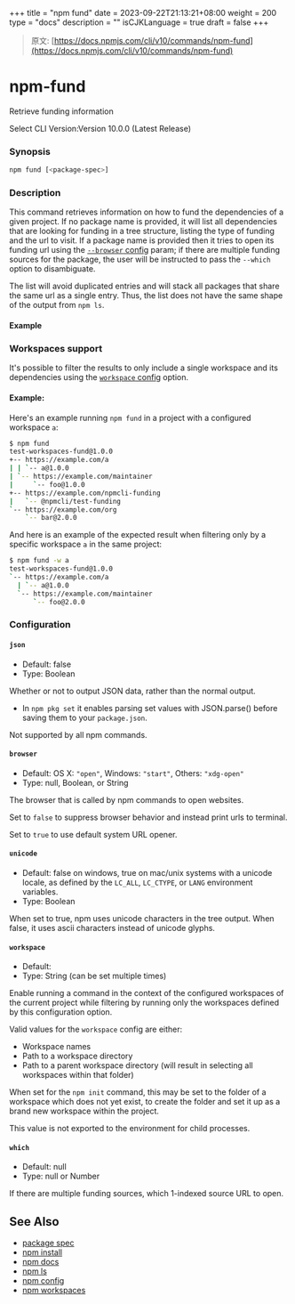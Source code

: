 +++
title = "npm fund"
date = 2023-09-22T21:13:21+08:00
weight = 200
type = "docs"
description = ""
isCJKLanguage = true
draft = false
+++

> 原文: [https://docs.npmjs.com/cli/v10/commands/npm-fund](https://docs.npmjs.com/cli/v10/commands/npm-fund)

# npm-fund

Retrieve funding information

Select CLI Version:Version 10.0.0 (Latest Release)

### Synopsis



```bash
npm fund [<package-spec>]
```

### Description

This command retrieves information on how to fund the dependencies of a given project. If no package name is provided, it will list all dependencies that are looking for funding in a tree structure, listing the type of funding and the url to visit. If a package name is provided then it tries to open its funding url using the [`--browser` config](https://docs.npmjs.com/cli/v10/using-npm/config#browser) param; if there are multiple funding sources for the package, the user will be instructed to pass the `--which` option to disambiguate.

The list will avoid duplicated entries and will stack all packages that share the same url as a single entry. Thus, the list does not have the same shape of the output from `npm ls`.

#### Example

### Workspaces support

It's possible to filter the results to only include a single workspace and its dependencies using the [`workspace` config](https://docs.npmjs.com/cli/v10/using-npm/config#workspace) option.

#### Example:

Here's an example running `npm fund` in a project with a configured workspace `a`:



```bash
$ npm fund
test-workspaces-fund@1.0.0
+-- https://example.com/a
| | `-- a@1.0.0
| `-- https://example.com/maintainer
|     `-- foo@1.0.0
+-- https://example.com/npmcli-funding
|   `-- @npmcli/test-funding
`-- https://example.com/org
    `-- bar@2.0.0
```

And here is an example of the expected result when filtering only by a specific workspace `a` in the same project:



```bash
$ npm fund -w a
test-workspaces-fund@1.0.0
`-- https://example.com/a
  | `-- a@1.0.0
  `-- https://example.com/maintainer
      `-- foo@2.0.0
```

### Configuration

#### `json`

- Default: false
- Type: Boolean

Whether or not to output JSON data, rather than the normal output.

- In `npm pkg set` it enables parsing set values with JSON.parse() before saving them to your `package.json`.

Not supported by all npm commands.

#### `browser`

- Default: OS X: `"open"`, Windows: `"start"`, Others: `"xdg-open"`
- Type: null, Boolean, or String

The browser that is called by npm commands to open websites.

Set to `false` to suppress browser behavior and instead print urls to terminal.

Set to `true` to use default system URL opener.

#### `unicode`

- Default: false on windows, true on mac/unix systems with a unicode locale, as defined by the `LC_ALL`, `LC_CTYPE`, or `LANG` environment variables.
- Type: Boolean

When set to true, npm uses unicode characters in the tree output. When false, it uses ascii characters instead of unicode glyphs.

#### `workspace`

- Default:
- Type: String (can be set multiple times)

Enable running a command in the context of the configured workspaces of the current project while filtering by running only the workspaces defined by this configuration option.

Valid values for the `workspace` config are either:

- Workspace names
- Path to a workspace directory
- Path to a parent workspace directory (will result in selecting all workspaces within that folder)

When set for the `npm init` command, this may be set to the folder of a workspace which does not yet exist, to create the folder and set it up as a brand new workspace within the project.

This value is not exported to the environment for child processes.

#### `which`

- Default: null
- Type: null or Number

If there are multiple funding sources, which 1-indexed source URL to open.

## See Also

- [package spec](https://docs.npmjs.com/cli/v10/using-npm/package-spec)
- [npm install](https://docs.npmjs.com/cli/v10/commands/npm-install)
- [npm docs](https://docs.npmjs.com/cli/v10/commands/npm-docs)
- [npm ls](https://docs.npmjs.com/cli/v10/commands/npm-ls)
- [npm config](https://docs.npmjs.com/cli/v10/commands/npm-config)
- [npm workspaces](https://docs.npmjs.com/cli/v10/using-npm/workspaces)
